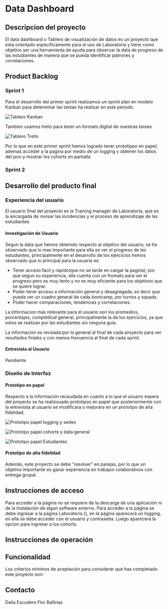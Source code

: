 # Data Dashboard

## Descripcion del proyecto

El data dashboard o Tablero de visualización de datos es un proyecto que esta orientado 
especificamente para el uso de Laboratoria y tiene como objetivo ser una herramienta de 
ayuda para observar la data de progreso de las estudiantes de manera que se pueda 
identificar patrones y correlaciones.

## Product Backlog

### Sprint 1

Para el desarrollo del primer sprint realizamos un sprint plan en modelo Kanban para determinar las tareas 
ha realizar en este periodo.

![Tablero Kanban](http://thumbs.subefotos.com/0239f4f57a7dd25c76647a9aae98aa2eo.jpg)

Tambien usamos trello para tener un formato digital de nuestras tareas

![Tablero Trello](Pictures/trello.png)

Por lo que en este primer sprint hemos logrado tener prototippo en papel, ademas acceder a la pagina por medio de un logging y obtener los datos del json y mostrar los cohorts en pantalla

### Sprint 2

## Desarrollo del producto final

### Experiencia del usuario

El usuario final del proyecto es la Training manager de Laboratoria, que es la encargada 
de revisar las incidencias y el proceso de aprendizaje de las estudiantes

#### Investigación de Usuario

Segun la data que hemos obtenido respecto al objetivo del usuario, se ha observado que lo 
mas importante para ella es ver el progreso de las estudiantes, principalmente en el 
desarrollo de los ejercicios hemos observado que lo principal para la usuaria es:

- Tener acceso facil y rapido(que no se tarde en cargar la pagina); por que segun su 
experiencia, ella cuenta con un fromato para ver el progreso pero es muy lento y no es muy 
eficiente para los objetivos que se quiere lograr.
- Poder tener acceso a información general y desagregada; es decir que pueda ver un cuadro 
general de cada bootcamp, por turnos y squads.
- Poder hacer comparaciones, tendencias y correlaciones.

La informacion mas relevante para el usuario son los promedios, porcentajes, completitud 
general, principalmente la de los ejercicios, ya que estos se realizan por las estudiantes 
sin ninguna guia.

La información es revisada por lo general al final de cada proyecto para ver resultados 
finales y con menos frecuencia al final de cada sprint.

#### Entrevista al Usuario
Pendiente

### Diseño de Interfaz

#### Prototipo en papel

Respecto a la información recaudada en cuanto a lo que el usuario espera del proyecto se 
ha realizouado prototipos en papel que posteriormente con la entrevista al usuario se 
modificara o mejorara en un prototipo de alta fidelidad.

![Prototipo papel logging y sedes](Pictures/maq1.jpg)

![Prototipo papel cohorts y data general](Pictures/maq2.jpg)

![Prototipo papel Estudiantes](Pictures/maq3.jpg)

#### Prototipo de alta fidelidad

Además, este proyecto se debe "resolver" en parejas, por lo que un objetivo
importante es ganar experiencia en trabajos colaborativos con entrega grupal.

## Instrucciones de acceso

Para acceder a la página no se requiere de la descarga de una aplicación ni de la instalación 
de algun software externo.
Para acceder a la página se debe ingresar a la página Laboratoria (), en la página aparecerá 
un logging, en ella se debe acceder con el usuario y contraseña.
Luego aparecera la opcion para ingresar a los cohorts.

## Instrucciones de operación


## Funcionalidad

Los criterios mínimos de aceptación para considerar que has completado este
proyecto son:

## Contacto

Dalia Escudero
Flor Ballinas
